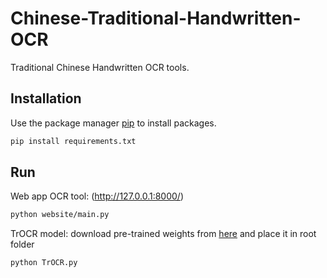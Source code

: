 # Chinese-Traditional-Handwritten-OCR

Traditional Chinese Handwritten OCR tools.

## Installation

Use the package manager [pip](https://pip.pypa.io/en/stable/) to install packages.

```bash
pip install requirements.txt
```

## Run

Web app OCR tool: (http://127.0.0.1:8000/)
```bash
python website/main.py
```

TrOCR model: download pre-trained weights from [here](https://drive.google.com/drive/folders/1xycqMmZI9Pw5URtHcE6sXNutK6bY-IG7?usp=sharing) and place it in root folder
```bash
python TrOCR.py
```
